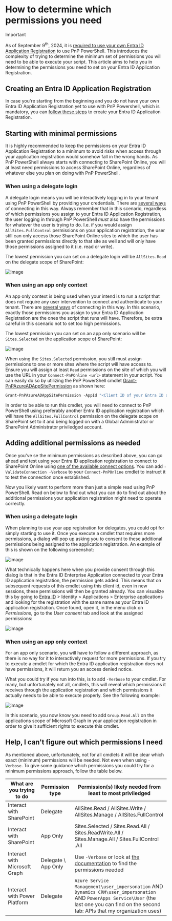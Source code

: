 # How to determine which permissions you need

> [!IMPORTANT]
> As of September 9<sup>th</sup>, 2024, it is [required to use your own Entra ID Application Registration](https://github.com/pnp/powershell/issues/4250) to use PnP PowerShell. This introduces the complexity of trying to determine the minimum set of permissions you will need to be able to execute your script. This article aims to help you in determining the permissions you need to set on your Entra ID Application Registration.

## Creating an Entra ID Application Registration

In case you're starting from the beginning and you do not have your own Entra ID Application Registration yet to use with PnP Powershell, which is mandatory, you can [follow these steps](registerapplication.md) to create your Entra ID Application Registration.

## Starting with minimal permissions

It is highly recommended to keep the permissions on your Entra ID Application Registration to a minimum to avoid risks when access through your application registration would somehow fall in the wrong hands. As PnP PowerShell always starts with connecting to SharePoint Online, you will at least need permissions to access SharePoint Online, regardless of whatever else you plan on doing with PnP PowerShell.

### When using a delegate login

A delegate login means you will be interactively logging in to your tenant using PnP PowerShell by providing your credentials. There are [several ways](authentication.md) of connecting in this way. Always remember that in this scenario, regardless of which permissions you assign to your Entra ID Application Registration, the user logging in through PnP PowerShell _must_ also have the permissions for whatever the user is trying to do. I.e. if you would assign `AllSites.FullControl` permissions on your application registration, the user still can only access those SharePoint Online sites to which the user has been granted permissions directly to that site as well and will only have those permissions assigned to it (i.e. read or write).

The lowest permission you can set on a delegate login will be `AllSites.Read` on the delegate scope of SharePoint:

![image](../images/determinepermissions/entraid_permissions_delegate_minimal.png)

### When using an app only context

An app only context is being used when your intend is to run a script that does not require any user intervention to connect and authenticate to your tenant. There are [several ways](authentication.md) of connecting in this way. In this scenario, exactly those permissions you assign to your Entra ID Application Registration are the ones the script that runs will have. Therefore, be extra careful in this scenario not to set too high permissions.

The lowest permission you can set on an app only scenario will be `Sites.Selected` on the application scope of SharePoint:

![image](../images/determinepermissions/entraid_permissions_apponly_minimal.png)

When using the `Sites.Selected` permission, you still must assign permissions to one or more sites where the script will have access to. Ensure you will assign at least `Read` permissions on the site of which you will use the URL in your `Connect-PnPOnline <url>` statement in your script. You can easily do so by utilizing the PnP PowerShell cmdlet [Grant-PnPAzureADAppSitePermission](../cmdlets/Grant-PnPAzureADAppSitePermission.md) as shown here:

```powershell
Grant-PnPAzureADAppSitePermission -AppId "<Client ID of your Entra ID applicarion registration>" -DisplayName "PnP PowerShell" -Permissions Read -Site <url of the SharePoint Online site to which you will connect>
```

In order to be able to run this cmdlet, you will need to connect to PnP PowerShell using preferably another Entra ID application registration which will have the `AllSites.FullControl` permission on the delegate scope on SharePoint set to it and being logged on with a Global Administrator or SharePoint Administrator priviledged account.

## Adding additional permissions as needed

Once you've se the minimum permissions as described above, you can go ahead and test using your Entra ID application registration to connect to SharePoint Online using [one of the available connect options](authentication.md). You can add `-ValidateConnection -Verbose` to your `Connect-PnPOnline` cmdlet to instruct it to test the connection once established.

Now you likely want to perform more than just a simple read using PnP PowerShell. Read on below to find out what you can do to find out about the additional permissions your application registration might need to operate correctly.

### When using a delegate login

When planning to use your app registration for delegates, you could opt for simply starting to use it. Once you execute a cmdlet that requires more permissions, a dialog will pop up asking you to consent to these additional permissions being assigned to the application registration. An example of this is shown on the following screenshot:

![image](../images/determinepermissions/entraid_permissions_delegate_requestadditionalpermissions.png)

What technically happens here when you provide consent through this dialog is that in the Entra ID Enterprise Application connected to your Entra ID application registration, the permission gets added. This means that on subsequent requests of this cmdlet using this client id, even in new sessions, these permissions will then be granted already. You can visualize this by going to [Entra ID](https://entra.microsoft.com) > Identity > Applications > Enterprise applications and looking for the registration with the same name as your Entra ID application registration. Once found, open it, in the menu click on _Permissions_, go to the _User consent_ tab and look at the assigned permissions:

![image](../images/determinepermissions/entraid_permissions_delegate_enterprisepermissionadded.png)

### When using an app only context

For an app only scenario, you will have to follow a different approach, as there is no way for it to interactively request for more permissions. If you try to execute a cmdlet for which the Entra ID application registration does not have permissions, it will return you an access denied notice.

What you could try if you run into this, is to add `-Verbose` to your cmdlet. For many, but unfortunately not all, cmdlets, this will reveal which permissions it receives through the application registration and which permissions it actually needs to be able to execute properly. See the following example:

![image](../images/determinepermissions/entraid_permissions_accessdenied_verbose.png)

In this scenario, you now know you need to add `Group.Read.All` on the applications scope of Microsoft Graph in your application registration in order to give it sufficient rights to execute this cmdlet.

## Help, I can't figure out which permissions I need

As mentioned above, unfortunately, not for all cmdlets it will be clear which exact (minimum) permissions will be needed. Not even when using `-Verbose`. To give some guidance which permissions you could try for a minimum permissions approach, follow the table below.

What are you trying to do | Permission type | Permission(s) likely needed from least to most priviledged 
| ------------------------| --------------- | -------------------------- |
| Interact with SharePoint | Delegate | AllSites.Read / AllSites.Write / AllSites.Manage / AllSites.FullControl |
| Interact with SharePoint | App Only | Sites.Selected / Sites.Read.All / Sites.ReadWrite.All / Sites.Manage.All / Sites.FullControl .All |
| Interact with Microsoft Graph | Delegate \ App Only | Use `-Verbose` or look at [the documentation](../cmdlets/index.md) to find the permissions needed |
| Interact with Power Platform | Delegate | `Azure Service Management\user_impersonation` AND `Dynamics CRM\user_impersonation` AND `PowerApps Service\User` (the last one you can find on the second tab: APIs that my organization uses) |
